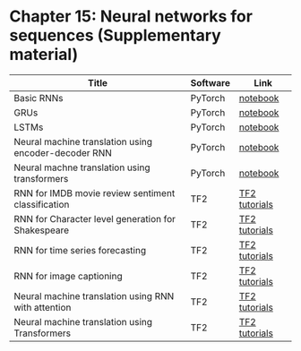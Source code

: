 # Chapter 15: Neural networks for sequences   (Supplementary material)


[rnn_torch]: https://colab.research.google.com/github/probml/pyprobml/blob/master/notebooks/rnn_torch.ipynb
[gru_torch]: https://colab.research.google.com/github/probml/pyprobml/blob/master/notebooks/gru_torch.ipynb
[lstm_torch]: https://colab.research.google.com/github/probml/pyprobml/blob/master/notebooks/lstm_torch.ipynb
[nmt_torch]: https://colab.research.google.com/github/probml/pyprobml/blob/master/notebooks/nmt_torch.ipynb
[transformers_torch]: https://colab.research.google.com/github/probml/pyprobml/blob/master/notebooks/transformers_torch.ipynb

|Title|Software|Link|
|-----------|----|----|
|Basic RNNs|PyTorch|[notebook][rnn_torch] |
|GRUs|PyTorch|[notebook][gru_torch] |
|LSTMs|PyTorch|[notebook][lstm_torch] |
|Neural machine translation using encoder-decoder RNN|PyTorch|[notebook][nmt_torch] |
|Neural machne translation using transformers|PyTorch|[notebook][transformers_torch] |
|RNN for IMDB movie  review sentiment classification|TF2|[TF2 tutorials](https://www.tensorflow.org/tutorials/text/text_classification_rnn)
|RNN for Character level generation for Shakespeare|TF2|[TF2 tutorials](https://www.tensorflow.org/tutorials/text/text_generation)
|RNN for time series forecasting|TF2|[TF2 tutorials](https://www.tensorflow.org/tutorials/structured_data/time_series)
|RNN for image captioning|TF2|[TF2 tutorials](https://www.tensorflow.org/tutorials/text/image_captioning)
|Neural machine translation using RNN with attention|TF2|[TF2 tutorials](https://www.tensorflow.org/tutorials/text/nmt_with_attention)
|Neural machine translation using Transformers|TF2|[TF2 tutorials](https://www.tensorflow.org/tutorials/text/transformer)




